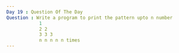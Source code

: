 ```yaml
---		
Day 19 : Question Of The Day
Question : Write a program to print the pattern upto n number
            1
            2 2
            3 3 3
            n n n n n times
---
```

